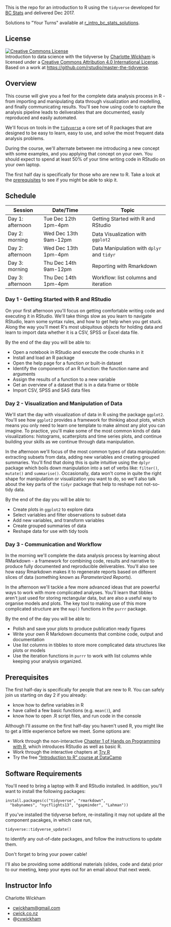 
<!-- README.md is generated from README.Rmd. Please edit that file -->
This is the repo for an introduction to R using the `tidyverse` developed for [BC Stats](https://www2.gov.bc.ca/gov/content/data/about-data-management/bc-stats) and delivered Dec 2017.

Solutions to "Your Turns" available at [r\_intro\_bc\_stats\_solutions](https://github.com/cwickham/r_intro_bc_stats_solutions).

License
-------

<a rel="license" href="http://creativecommons.org/licenses/by/4.0/"><img alt="Creative Commons License" style="border-width:0" src="https://i.creativecommons.org/l/by/4.0/88x31.png" /></a><br /><span xmlns:dct="http://purl.org/dc/terms/" property="dct:title">Introduction to data science with the tidyverse</span> by <a xmlns:cc="http://creativecommons.org/ns#" href="https://github.com/cwickham/r_intro_bc_stats" property="cc:attributionName" rel="cc:attributionURL">Charlotte Wickham</a> is licensed under a <a rel="license" href="http://creativecommons.org/licenses/by/4.0/">Creative Commons Attribution 4.0 International License</a>.<br />Based on a work at <a xmlns:dct="http://purl.org/dc/terms/" href="https://github.com/rstudio/master-the-tidyverse" rel="dct:source">https://github.com/rstudio/master-the-tidyverse</a>.

<!--html_preserve-->
<h2>
Overview
</h2>
<p>
This course will give you a feel for the complete data analysis process in R - from importing and manipulating data through visualization and modelling, and finally communicating results. You'll see how using code to capture the analysis pipeline leads to deliverables that are documented, easily reproduced and easily automated.
</p>
<p>
We'll focus on tools in the <a href="https://www.tidyverse.org/"><code>tidyverse</code></a> a core set of R packages that are designed to be easy to learn, easy to use, and solve the most frequent data analysis problems.
</p>
<p>
During the course, we'll alternate between me introducing a new concept with some examples, and you applying that concept on your own. You should expect to spend at least 50% of your time writing code in RStudio on your own laptop.
</p>
<p>
The first half day is specifically for those who are new to R. Take a look at the <a href="#prerequisites">prerequisites</a> to see if you might be able to skip it.
</p>
<h2>
Schedule
</h2>
<table>
<colgroup>
<col width="22%" />
<col width="30%" />
<col width="47%" />
</colgroup>
<thead>
<tr class="header">
<th>
Session
</th>
<th>
Date/Time
</th>
<th>
Topic
</th>
</tr>
</thead>
<tbody>
<tr class="odd">
<td>
Day 1: afternoon
</td>
<td>
Tue Dec 12th 1pm-4pm
</td>
<td>
Getting Started with R and RStudio
</td>
</tr>
<tr class="even">
<td>
Day 2: morning
</td>
<td>
Wed Dec 13th 9am-12pm
</td>
<td>
Data Visualization with <code>ggplot2</code>
</td>
</tr>
<tr class="odd">
<td>
Day 2: afternoon
</td>
<td>
Wed Dec 13th 1pm-4pm
</td>
<td>
Data Manipulation with <code>dplyr</code> and <code>tidyr</code>
</td>
</tr>
<tr class="even">
<td>
Day 3: morning
</td>
<td>
Thu Dec 14th 9am-12pm
</td>
<td>
Reporting with Rmarkdown
</td>
</tr>
<tr class="odd">
<td>
Day 3: afternoon
</td>
<td>
Thu Dec 14th 1pm-4pm
</td>
<td>
Workflow: list columns and iteration
</td>
</tr>
</tbody>
</table>
<h3>
Day 1 - Getting Started with R and RStudio
</h3>
<p>
On your first afternoon you'll focus on getting comfortable writing code and executing it in RStudio. We'll take things slow as you learn to navigate RStudio, learn some syntax rules, and how to get help when you get stuck. Along the way you'll meet R's most ubiquitous objects for holding data and learn to import data whether it is a CSV, SPSS or Excel data file.
</p>
<p>
By the end of the day you will be able to:
</p>
<ul>
<li>
Open a notebook in RStudio and execute the code chunks in it
</li>
<li>
Install and load an R package
</li>
<li>
Open the help page for a function or built-in dataset
</li>
<li>
Identify the components of an R function: the function name and arguments
</li>
<li>
Assign the results of a function to a new variable
</li>
<li>
Get an overview of a dataset that is in a data frame or tibble
</li>
<li>
Import CSV, SPSS and SAS data files
</li>
</ul>
<h3>
Day 2 - Visualization and Manipulation of Data
</h3>
<p>
We'll start the day with visualization of data in R using the package <code>ggplot2</code>. You'll see how <code>ggplot2</code> provides a framework for thinking about plots, which means you only need to learn one template to make almost any plot you can imagine. To practice, you'll make some of the most common kinds of data visualizations: histograms, scatterplots and time series plots, and continue building your skills as we continue through data manipulation.
</p>
<p>
In the afternoon we'll focus of the most common types of data manipulation: extracting subsets from data, adding new variables and creating grouped summaries. You'll find that doing this is quite intuitive using the <code>dplyr</code> package which boils down manipulation into a set of verbs like: <code>filter()</code>, <code>mutate()</code> and <code>summarise()</code>. Occasionally, data won't come in quite the right shape for manipulation or visualization you want to do, so we'll also talk about the key parts of the <code>tidyr</code> package that help to reshape not not-so-tidy data.
</p>
<p>
By the end of the day you will be able to:
</p>
<ul>
<li>
Create plots in <code>ggplot2</code> to explore data
</li>
<li>
Select variables and filter observations to subset data
</li>
<li>
Add new variables, and transform variables
</li>
<li>
Create grouped summaries of data
</li>
<li>
Reshape data for use with tidy tools
</li>
</ul>
<h3>
Day 3 - Communication and Workflow
</h3>
<p>
In the morning we'll complete the data analysis process by learning about RMarkdown - a framework for combining code, results and narrative to produce fully documented and reproducible deliverables. You'll also see how easy Rmarkdown makes it to regenerate reports based on different slices of data (something known as <em>Parameterized Reports</em>).
</p>
<p>
In the afternoon we'll tackle a few more advanced ideas that are powerful ways to work with more complicated analyses. You'll learn that tibbles aren't just used for storing rectangular data, but are also a useful way to organise models and plots. The key tool to making use of this more complicated structure are the <code>map()</code> functions in the <code>purrr</code> package.
</p>
<p>
By the end of the day you will be able to:
</p>
<ul>
<li>
Polish and save your plots to produce publication ready figures
</li>
<li>
Write your own R Markdown documents that combine code, output and documentation
</li>
<li>
Use list columns in tibbles to store more complicated data structures like plots or models
</li>
<li>
Use the iteration functions in <code>purrr</code> to work with list columns while keeping your analysis organized.
</li>
</ul>
<h2>
Prerequisites
</h2>
<p>
The first half-day is specifically for people that are new to R. You can safely join us starting on day 2 if you already:
</p>
<ul>
<li>
know how to define variables in R
</li>
<li>
have called a few basic functions (e.g. <code>mean()</code>), and
</li>
<li>
know how to open .R script files, and run code in the console
</li>
</ul>
<p>
Although I'll assume on the first half-day you haven't used R, you might like to get a little experience before we meet. Some options are:
</p>
<ul>
<li>
Work through the non-interactive <a href="https://www.safaribooksonline.com/library/view/hands-on-programming-with/9781449359089/ch01.html">Chapter 1 of Hands on Programming with R</a>, which introduces RStudio as well as basic R.
</li>
<li>
Work through the interactive chapters at <a href="http://tryr.codeschool.com/">Try R</a>
</li>
<li>
Try the free <a href="https://www.datacamp.com/courses/free-introduction-to-r">“Introduction to R” course at DataCamp</a>
</li>
</ul>
<h2>
Software Requirements
</h2>
<p>
You'll need to bring a laptop with R and RStudio installed. In addition, you'll want to install the following packages:
</p>
<pre><code>install.packages(c(&quot;tidyverse&quot;, &quot;rmarkdown&quot;,
  &quot;babynames&quot;, &quot;nycflights13&quot;, &quot;gapminder&quot;, &quot;Lahman&quot;))
</code></pre>
<p>
If you've installed the tidyverse before, re-installing it may not update all the component pacakges, in which case run,
</p>
<pre><code>tidyverse::tidyverse_update()
</code></pre>
<p>
to identify any out-of-date packages, and follow the instructions to update them.
</p>
<p>
Don't forget to bring your power cable!
</p>
<p>
I'll also be providing some additional materials (slides, code and data) prior to our meeting, keep your eyes out for an email about that next week.
</p>
<h2>
Instructor Info
</h2>
<p>
Charlotte Wickham
</p>
<ul>
<li>
<a href="cwickham@gmail.com">cwickham@gmail.com</a>
</li>
<li>
<a href="http://www.cwick.co.nz">cwick.co.nz</a>
</li>
<li>
@<a href="http://www.twitter.com/cvwickham">cvwickham</a>
</li>
</ul>
<!--/html_preserve-->
